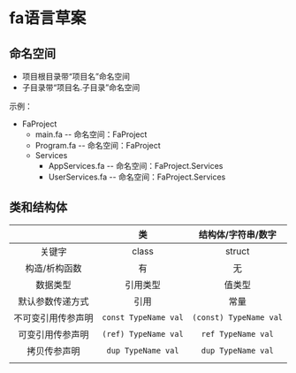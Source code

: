 # fa语言草案

## 命名空间

- 项目根目录带“项目名”命名空间
- 子目录带“项目名.子目录”命名空间

示例：

- FaProject
	+ main.fa               -- 命名空间：FaProject
	+ Program.fa            -- 命名空间：FaProject
	+ Services
		* AppServices.fa    -- 命名空间：FaProject.Services
		* UserServices.fa   -- 命名空间：FaProject.Services

## 类和结构体

| | 类 | 结构体/字符串/数字 |
| :---: | :---: | :---: |
| 关键字 | class | struct |
| 构造/析构函数 | 有 | 无 |
| 数据类型 | 引用类型 | 值类型 |
| 默认参数传递方式 | 引用 | 常量 |
| 不可变引用传参声明 | `const TypeName val` | `(const) TypeName val` |
| 可变引用传参声明 | `(ref) TypeName val` | `ref TypeName val`  |
| 拷贝传参声明 | `dup TypeName val` | `dup TypeName val` |
|  |  |  |


